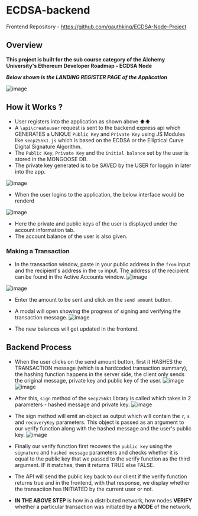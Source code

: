 # ECDSA-backend

Frontend Repository - https://github.com/gauthking/ECDSA-Node-Project

## Overview

**This project is built for the sub course category of the Alchemy University's Ethereum Developer Roadmap - ECDSA Node**

***Below shown is the LANDING REGISTER PAGE of the Application***

![image](https://github.com/gauthking/ECDSA-backend/assets/90638995/ff9a9940-2c43-4a7a-84a0-fe78377fff3d)

## How it Works ?

- User registers into the application as shown above ⬆️⬆️
- A `\api\createuser` request is sent to the backend express api which GENERATES a UNIQUE `Public Key` and `Private Key` using JS Modules like `secp256k1.js` which is based on the ECDSA or the Elliptical Curve Digital Signature Algorithm.
- The `Public Key`, `Private Key` and the `initial balance` set by the user is stored in the MONGOOSE DB.
- The private key generated is to be SAVED by the USER for loggin in later into the app.

![image](https://github.com/gauthking/ECDSA-backend/assets/90638995/dce72206-f251-45a4-8392-d37ff575bbba)

- When the user logins to the application, the below interface would be renderd

![image](https://github.com/gauthking/ECDSA-backend/assets/90638995/fbc49c7c-90ff-46db-bd28-725fe0092455)

- Here the private and public keys of the user is displayed under the account information tab.
- The account balance of the user is also given.

### Making a Transaction

- In the transaction window, paste in your public address in the `from` input and the recipient's address in the `to` input. The address of the recipient can be found in the Active Accounts window.
![image](https://github.com/gauthking/ECDSA-backend/assets/90638995/2b29a530-94e1-4c98-8900-88ff62f71c26)

![image](https://github.com/gauthking/ECDSA-backend/assets/90638995/3ab27ce5-10fb-4ae4-9866-5d3c18189dca)
- Enter the amount to be sent and click on the `send amount` button.
- A modal will open showing the progress of signing and verifying the transaction message. 
![image](https://github.com/gauthking/ECDSA-backend/assets/90638995/da2d5680-67eb-4411-ac44-df51e7b56ba1)

- The new balances will get updated in the frontend. 

## Backend Process
- When the user clicks on the send amount button, first it HASHES the TRANSACTION message (which is a hardcoded transaction summary), the hashing function happens in the server side, the client only sends the original message, private key and public key of the user.
![image](https://github.com/gauthking/ECDSA-backend/assets/90638995/f070fe86-027f-4c75-bf14-5cd58bc4133c)
![image](https://github.com/gauthking/ECDSA-backend/assets/90638995/485f175a-4110-44a2-8e57-c05d5bbd2e31)

- After this, `sign` method of the `secp256k1` library is called which takes in 2 parameters - hashed message and private key. 
![image](https://github.com/gauthking/ECDSA-backend/assets/90638995/53f31421-15b0-485c-bbd6-c639300e87bc)

- The sign method will emit an object as output which will contain the `r`, `s` and `recoveryKey` parameters. This object is passed as an argument to our verify function along with the hashed message and the user's public key.
![image](https://github.com/gauthking/ECDSA-backend/assets/90638995/9b2809ce-46a9-4510-9bbd-38867d4b97c2)

 - Finally our verify function first recovers the `public key` using the `signature` and `hashed message` parameters and checks whether it is equal to the public key that we passed to the verify function as the third argument. IF it matches, then it returns TRUE else FALSE. 
 -  The API will send the public key back to our client if the verify function returns true and in the frontend, with that response, we display whether the transaction has INITIATED by the current user or not. 
 -  **IN THE ABOVE STEP** is how in a distributed network, how nodes **VERIFY** whether a particular transaction was initiated by a **NODE** of the network.


